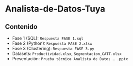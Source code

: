 # Analista-de-Datos-Tuya

## Contenido 
- Fase 1 (SQL): `Respuesta FASE 1.sql` 
- Fase 2 (Python): `Respuesta FASE 2.xlsx`
- Fase 3 (Clustering): `Respuesta FASE 3.py`
- Datasets: `Productividad.xlsx`, `Segmentacion_CATT.xlsx`
- Presentación: `Prueba técnica Analista de Datos … .pptx` 
